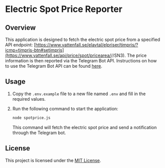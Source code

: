 # Electric Spot Price Reporter

## Overview

This application is designed to fetch the electric spot price from a specified API endpoint: [https://www.vattenfall.se/elavtal/elpriser/timpris/?icmp=timpris-btn#setimpris](https://www.vattenfall.se/api/price/spot/pricearea/<yyyy-MM-dd>/<yyyy-MM-dd>/SN3). The price information is then reported via the Telegram Bot API. Instructions on how to use the Telegram Bot API can be found [here](https://dev.to/climentea/push-notifications-from-server-with-telegram-bot-api-32b3).

## Usage

1. Copy the `.env.example` file to a new file named `.env` and fill in the required values.
2. Run the following command to start the application:

   ```bash
   node spotprice.js
   ```

   This command will fetch the electric spot price and send a notification through the Telegram bot.

## License

This project is licensed under the [MIT License](LICENSE).
